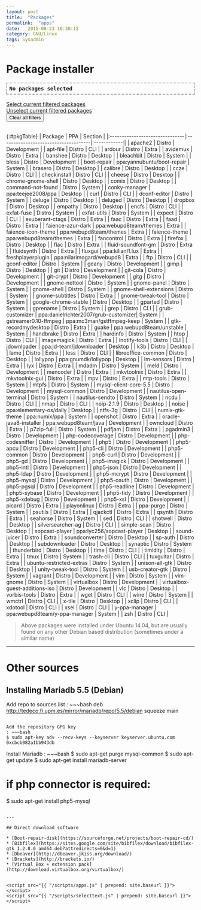 ```yaml
---
layout: post
title:  "Packages"
permalink:  "apps"
date:   2015-08-23 16:30:15
category: GNU/Linux
tags: Sysadmin
---
```

# Package installer

<div id="selectText" style="font-family: monospace; font-weight: bold; font-size:14px; border-style: dashed; border-color: #A0A0A0; padding:
6px; border-width: 2px;"> No packages selected </div>
<div style="float:right" id="numPackages"></div>
<div> <button class="selectButton" data-id="#selectText" style="display:none" type="button"> Select text </button> </div>
<br />
<!--<a href="#" id="selectAll">Select all packages</a> / <a href="#" id="unselectAll">Unselect all packages</a>
<br />-->
<a href="#" id="selectSection">Select current filtered packages</a>
<br />
 <a href="#" id="unselectSection">Unselect current filtered packages</a>
<br />
<div> <button class="reset" type="button"> Clear all filters </button> </div>
<br />

{:#pkgTable}
| Package                        | PPA                                  | Section      |
|:-------------------------------|:-------------------------------------|:------------:|
| apache2                        | Distro                               | Development  |
| apt-file                       | Distro                               | CLI          |
| ardour                         | Distro                               | Extra        |
| avidemux                       | Distro                               | Extra        |
| banshee                        | Distro                               | Desktop      |
| bleachbit                      | Distro                               | System       |
| bless                          | Distro                               | Development  |
| boot-repair                    | ppa:yannubuntu/boot-repair           | System       |
| brasero                        | Distro                               | Desktop      |
| calibre                        | Distro                               | Desktop      |
| ccze                           | Distro                               | CLI          |
| checkinstall                   | Distro                               | CLI          |
| cheese                         | Distro                               | Desktop      |
| chrome-gnome-shell             | Distro                               | Desktop      |
| comix                          | Distro                               | Desktop      |
| command-not-found              | Distro                               | System       |
| conky-manager                  | ppa:teejee2008/ppa                   | Desktop      |
| curl                           | Distro                               | CLI          |
| dconf-editor                   | Distro                               | System       |
| deluge                         | Distro                               | Desktop      |
| deluged                        | Distro                               | Desktop      |
| dropbox                        | Distro                               | Desktop      |
| empathy                        | Distro                               | Desktop      |
| encfs                          | Distro                               | CLI          |
| exfat-fuse                     | Distro                               | System       |
| exfat-utils                    | Distro                               | System       |
| expect                         | Distro                               | CLI          |
| exuberant-ctags                | Distro                               | Extra        |
| faac                           | Distro                               | Extra        |
| faad                           | Distro                               | Extra        |
| faience-azur-dark              | ppa:webupd8team/themes               | Extra        |
| faience-icon-theme             | ppa:webupd8team/themes               | Extra        |
| faience-theme                  | ppa:webupd8team/themes               | Extra        |
| fancontrol                     | Distro                               | Extra        |
| firefox                        | Distro                               | Desktop      |
| flac                           | Distro                               | Extra        |
| fluid-soundfont-gm             | Distro                               | Extra        |
| fluidsynth                     | Distro                               | Extra        |
| fluxgui                        | ppa:kilian/f.lux                     | Extra        |
| freshplayerplugin              | ppa:nilarimogard/webupd8             | Extra        |
| ftp                            | Distro                               | CLI          |
| gconf-editor                   | Distro                               | System       |
| geany                          | Distro                               | Development  |
| gimp                           | Distro                               | Desktop      |
| git                            | Distro                               | Development  |
| git-cola                       | Distro                               | Development  |
| git-crypt                      | Distro                               | Development  |
| gitg                           | Distro                               | Development  |
| gnome-nettool                  | Distro                               | System       |
| gnome-panel                    | Distro                               | System       |
| gnome-shell                    | Distro                               | System       |
| gnome-shell-extensions         | Distro                               | System       |
| gnome-subtitles                | Distro                               | Extra        |
| gnome-tweak-tool               | Distro                               | System       |
| google-chrome-stable           | Distro                               | Desktop      |
| gparted                        | Distro                               | System       |
| gprename                       | Distro                               | System       |
| grep                           | Distro                               | CLI          |
| grub-customizer                | ppa:danielrichter2007/grub-customizer| System       |
| gstreamer0.10-ffmpeg           | ppa:mc3man/gstffmpeg-keep            | System       |
| gtk-recordmydesktop            | Distro                               | Extra        |
| guake                          | ppa:webupd8team/unstable             | System       |
| handbrake                      | Distro                               | Extra        |
| hardinfo                       | Distro                               | System       |
| htop                           | Distro                               | CLI          |
| imagemagick                    | Distro                               | Extra        |
| inotify-tools                  | Distro                               | CLI          |
| jdownloader                    | ppa:jd-team/jdownloader              | Desktop      |
| k3b                            | Distro                               | Desktop      |
| lame                           | Distro                               | Extra        |
| less                           | Distro                               | CLI          |
| libreoffice-common             | Distro                               | Desktop      |
| lollypop                       | ppa:gnumdk/lollypop                  | Desktop      |
| lm-sensors                     | Distro                               | Extra        |
| lyx                            | Distro                               | Extra        |
| mdadm                          | Distro                               | System       |
| meld                           | Distro                               | Development  |
| mencoder                       | Distro                               | Extra        |
| mkvtoolnix                     | Distro                               | Extra        |
| mkvtoolnix-gui                 | Distro                               | Extra        |
| mpv                            | Distro                               | Extra        |
| mtp-tools                      | Distro                               | System       |
| mtpfs                          | Distro                               | System       |
| mysql-client-core-5.5          | Distro                               | Development  |
| mysql-common                   | Distro                               | Development  |
| nautilus-open-terminal         | Distro                               | System       |
| nautilus-sendto                | Distro                               | System       |
| ncdu                           | Distro                               | CLI          |
| nmap                           | Distro                               | CLI          |
| noip-2.1.9                     | Distro                               | Desktop      |
| noise                          | ppa:elementary-os/daily              | Desktop      |
| ntfs-3g                        | Distro                               | CLI          |
| numix-gtk-theme                | ppa:numix/ppa                        | System       |
| openshot                       | Distro                               | Extra        |
| oracle-java8-installer         | ppa:webupd8team/java                 | Development  |
| owncloud                       | Distro                               | Extra        |
| p7zip-full                     | Distro                               | System       |
| pdfjam                         | Distro                               | Extra        |
| pgadmin3                       | Distro                               | Development  |
| php-codecoverage               | Distro                               | Development  |
| php-codesniffer                | Distro                               | Development  |
| php5                           | Distro                               | Development  |
| php5-apcu                      | Distro                               | Development  |
| php5-cli                       | Distro                               | Development  |
| php5-common                    | Distro                               | Development  |
| php5-curl                      | Distro                               | Development  |
| php5-gd                        | Distro                               | Development  |
| php5-imagick                   | Distro                               | Development  |
| php5-intl                      | Distro                               | Development  |
| php5-json                      | Distro                               | Development  |
| php5-ldap                      | Distro                               | Development  |
| php5-mcrypt                    | Distro                               | Development  |
| php5-mysql                     | Distro                               | Development  |
| php5-oauth                     | Distro                               | Development  |
| php5-pgsql                     | Distro                               | Development  |
| php5-readline                  | Distro                               | Development  |
| php5-sybase                    | Distro                               | Development  |
| php5-tidy                      | Distro                               | Development  |
| php5-xdebug                    | Distro                               | Development  |
| php5-xsl                       | Distro                               | Development  |
| picard                         | Distro                               | Extra        |
| playonlinux                    | Distro                               | Extra        |
| ppa-purge                      | Distro                               | System       |
| psutils                        | Distro                               | Extra        |
| qjackctl                       | Distro                               | Extra        |
| qsynth                         | Distro                               | Extra        |
| seahorse                       | Distro                               | System       |
| sed                            | Distro                               | CLI          |
| shotwell                       | Distro                               | Desktop      |
| silversearcher-ag              | Distro                               | CLI          |
| simple-scan                    | Distro                               | Desktop      |
| sopcast-player                 | ppa:lyc256/sopcast-player            | Desktop      |
| sound-juicer                   | Distro                               | Extra        |
| soundconverter                 | Distro                               | Desktop      |
| sp-auth                        | Distro                               | Desktop      |
| subdownloader                  | Distro                               | Desktop      |
| synaptic                       | Distro                               | System       |
| thunderbird                    | Distro                               | Desktop      |
| time                           | Distro                               | CLI          |
| timidity                       | Distro                               | Extra        |
| tmux                           | Distro                               | System       |
| trash-cli                      | Distro                               | CLI          |
| tuxguitar                      | Distro                               | Extra        |
| ubuntu-restricted-extras       | Distro                               | System       |
| unison-all-gtk                 | Distro                               | Desktop      |
| unity-tweak-tool               | Distro                               | System       |
| usb-creator-gtk                | Distro                               | System       |
| vagrant                        | Distro                               | Development  |
| vim                            | Distro                               | System       |
| vim-gnome                      | Distro                               | System       |
| virtualbox                     | Distro                               | Development  |
| virtualbox-guest-additions-iso | Distro                               | Development  |
| vlc                            | Distro                               | Desktop      |
| vorbis-tools                   | Distro                               | Extra        |
| wget                           | Distro                               | CLI          |
| wine                           | Distro                               | System       |
| wmctrl                         | Distro                               | CLI          |
| x-tile                         | Distro                               | Desktop      |
| xclip                          | Distro                               | CLI          |
| xdotool                        | Distro                               | CLI          |
| xsel                           | Distro                               | CLI          |
| y-ppa-manager                  | ppa:webupd8team/y-ppa-manager        | System       |
| zsh                            | Distro                               | CLI          |



> Above packages were installed under Ubuntu 14.04, but are usually found on any other Debian based distribution (sometimes under a similar name)

---

# Other sources

## Installing Mariadb 5.5 (Debian)

Add repo to sources.list
: ~~~bash
deb http://tedeco.fi.upm.es/mirror/mariadb/repo/5.5/debian squeeze main
~~~

Add the repository GPG key
: ~~~bash
$ sudo apt-key adv --recv-keys --keyserver keyserver.ubuntu.com 0xcbcb082a1bb943db
~~~

Install Mariadb
: ~~~bash
$ sudo apt-get purge mysql-common
$ sudo apt-get update
$ sudo apt-get install mariadb-server
# if php connector is required:
$ sudo apt-get install php5-mysql
~~~

---

## Direct download software

* [Boot-repair-disk](https://sourceforge.net/projects/boot-repair-cd/)
* [Bibfilex](https://sites.google.com/site/bibfilex/download/bibfilex-gtk_1.2.8.0_amd64.deb?attredirects=0&d=1)
* [Dbeaver](http://dbeaver.jkiss.org/download/)
* [Brackets](http://brackets.io/)
* [Virtual Box + extension pack](http://download.virtualbox.org/virtualbox/)


<script src="{{ "/scripts/apps.js" | prepend: site.baseurl }}"></script>
<script src="{{ "/scripts/selecttext.js" | prepend: site.baseurl }}"></script>
